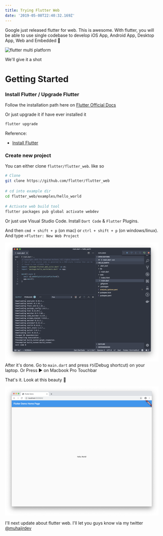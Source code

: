 ```yaml
---
title: Trying Flutter Web
date: '2019-05-08T22:40:32.169Z'
---
```


Google just released flutter for web. This is awesome. With flutter, you will be able to use single codebase to develop iOS App, Android App, Desktop App, Web and Embedded 🌟

![flutter multi platform](https://techcrunch.com/wp-content/uploads/2019/05/Screen-Shot-2019-05-01-at-9.19.45-AM.png)

We'll give it a shot

# Getting Started

### Install Flutter / Upgrade Flutter

Follow the installation path here on [Flutter Official Docs](https://flutter.dev/docs/get-started/install)

Or just upgrade it if have ever installed it

```bash
flutter upgrade
```

Reference:

- [Install Flutter](https://flutter.dev/docs/get-started/install)

### Create new project

You can either clone `flutter/flutter_web`. like so

```bash
# Clone
git clone https://github.com/flutter/flutter_web

# cd into example dir
cd flutter_web/examples/hello_world

# Activate web build tool
flutter packages pub global activate webdev
```

Or just use Visual Studio Code. Install `Dart Code` & `Flutter` Plugins.

And then `cmd + shift + p` (on mac) or `ctrl + shift + p` (on windows/linux).
And type `>Flutter: New Web Project`

![vscode-opening-flutter](../images/vscode-opening-flutter.png)
After it's done. Go to `main.dart` and press `F5`(Debug shortcut) on your laptop. Or Press ▶️ on Macbook Pro Touchbar

That's it. Look at this beauty 💙

![flutter-web-demo](../images/flutter-web-demo.png)

I'll next update about flutter web. I'll let you guys know via my twitter [@muhajirdev](https://twitter.com/muhajirdev)
